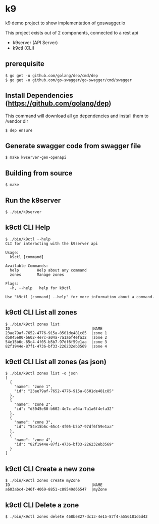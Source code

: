 # k9
k9 demo project to show implementation of goswagger.io

This project exists out of 2 components, connected to a rest api 
- k9server (API Server)
- k9ctl (CLI)

## prerequisite
```
$ go get -u github.com/golang/dep/cmd/dep
$ go get -u github.com/go-swagger/go-swagger/cmd/swagger
```

## Install Dependencies (https://github.com/golang/dep)
This command will download all go dependencies and install them to /vendor dir
```
$ dep ensure
```

## Generate swagger code from swagger file
```
$ make k9server-gen-openapi
```

## Building from source
```
$ make
```

## Run the k9server
```
$ ./bin/k9server
```

## k9ctl CLI Help
```
$ ./bin/k9ctl --help
CLI for interacting with the k9server api

Usage:
  k9ctl [command]

Available Commands:
  help        Help about any command
  zones       Manage zones

Flags:
  -h, --help   help for k9ctl

Use "k9ctl [command] --help" for more information about a command.
```

## k9ctl CLI List all zones
```
$ ./bin/k9ctl zones list
ID                                    |NAME
23ae79af-7652-4776-915a-8501de481c85  |zone 1
d5045e80-b602-4e7c-a04a-7a1a6f4efa32  |zone 2
54e15b6c-65c4-4f05-b5b7-97df6f59e1aa  |zone 3
82f1944e-87f1-4736-bf33-226232eb3569  |zone 4
```

## k9ctl CLI List all zones (as json)
```
$ ./bin/k9ctl zones list -o json
[
  {
    "name": "zone 1",
    "id": "23ae79af-7652-4776-915a-8501de481c85"
  },
  {
    "name": "zone 2",
    "id": "d5045e80-b602-4e7c-a04a-7a1a6f4efa32"
  },
  {
    "name": "zone 3",
    "id": "54e15b6c-65c4-4f05-b5b7-97df6f59e1aa"
  },
  {
    "name": "zone 4",
    "id": "82f1944e-87f1-4736-bf33-226232eb3569"
  }
]
```

## k9ctl CLI Create a new zone
```
$ ./bin/k9ctl zones create myZone
ID                                    |NAME
a603abc4-246f-4069-8851-c89549d66547  |myZone
```

## k9ctl CLI Delete a zone
```
$ ./bin/k9ctl zones delete 468be827-dc13-4e15-87f4-a556181d6d42
```
